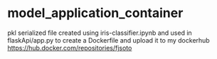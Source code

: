 # model_application_container
pkl serialized file created using iris-classifier.ipynb
and used in flaskApi/app.py to create a Dockerfile 
and upload it to my dockerhub https://hub.docker.com/repositories/fjsoto
